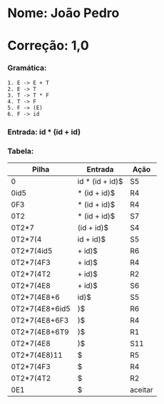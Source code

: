 # Nome: João Pedro

# Correção: 1,0

### Gramática:
```
1. E -> E + T
2. E -> T
3. T -> T * F
4. T -> F
5. F -> (E)
6. F -> id
```

### Entrada: id * (id + id)

### Tabela:

Pilha | Entrada | Ação
------| ------  | ------
0 | id * (id + id)$ | S5
0id5 | * (id + id)$ | R4
0F3 | * (id + id)$ | R4
0T2 | * (id + id)$ | S7
0T2*7 | (id + id)$ | S4
0T2*7(4 |id + id)$ | S5
0T2*7(4id5 | + id)$ | R6
0T2*7(4F3 | + id)$ | R4
0T2*7(4T2 | + id)$ | R2
0T2*7(4E8 | + id)$ | S6
0T2*7(4E8+6 | id)$ | S5
0T2*7(4E8+6id5 | )$ | R6
0T2*7(4E8+6F3 | )$ | R4
0T2*7(4E8+6T9 | )$ | R1
0T2*7(4E8 | )$ | S11
0T2*7(4E8)11 | $ | R5
0T2*7(4F3 | $ | R4
0T2*7(4T2 | $ | R2
0E1 | $ | aceitar
